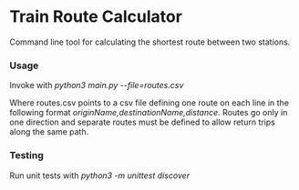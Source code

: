 # Train Route Calculator

Command line tool for calculating the shortest route between two stations.

### Usage

Invoke with _python3 main.py --file=routes.csv_

Where routes.csv points to a csv file defining one route on each line in the following format _originName,destinationName,distance_.
Routes go only in one direction and separate routes must be defined to allow return trips along the same path.

### Testing

Run unit tests with _python3 -m unittest discover_
